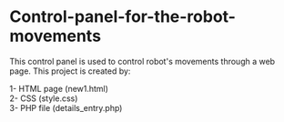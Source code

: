 # Control-panel-for-the-robot-movements

This control panel is used to control robot's movements through a web page. This project is created by:

1- HTML page (new1.html) </br>
2- CSS (style.css) </br>
3- PHP file (details_entry.php) </br>
